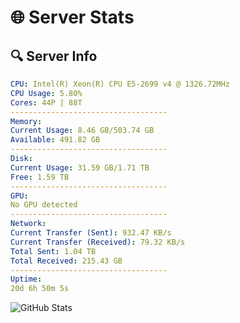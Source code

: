 # 🌐 Server Stats
## 🔍 Server Info
```yaml
CPU: Intel(R) Xeon(R) CPU E5-2699 v4 @ 1326.72MHz
CPU Usage: 5.80%
Cores: 44P | 88T
-----------------------------------
Memory:
Current Usage: 8.46 GB/503.74 GB
Available: 491.82 GB
-----------------------------------
Disk:
Current Usage: 31.59 GB/1.71 TB
Free: 1.59 TB
-----------------------------------
GPU:
No GPU detected
-----------------------------------
Network:
Current Transfer (Sent): 932.47 KB/s
Current Transfer (Received): 79.32 KB/s
Total Sent: 1.04 TB
Total Received: 215.43 GB
-----------------------------------
Uptime:
20d 6h 50m 5s
```
![GitHub Stats](https://img.shields.io/badge/Updated-2025-05-09_23:58:53-blue)